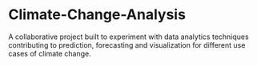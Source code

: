 # Climate-Change-Analysis
A collaborative project built to experiment with data analytics techniques contributing to prediction, forecasting and visualization for different use cases of climate change.
